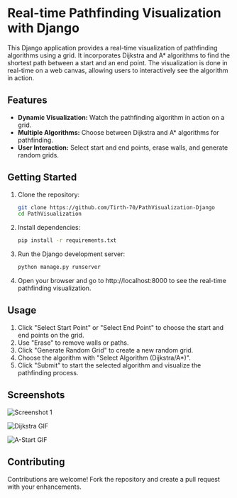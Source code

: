 # Real-time Pathfinding Visualization with Django

This Django application provides a real-time visualization of pathfinding algorithms using a grid. It incorporates Dijkstra and A* algorithms to find the shortest path between a start and an end point. The visualization is done in real-time on a web canvas, allowing users to interactively see the algorithm in action.

## Features
- **Dynamic Visualization:** Watch the pathfinding algorithm in action on a grid.
- **Multiple Algorithms:** Choose between Dijkstra and A* algorithms for pathfinding.
- **User Interaction:** Select start and end points, erase walls, and generate random grids.

## Getting Started

1. Clone the repository:
    ```bash
    git clone https://github.com/Tirth-70/PathVisualization-Django
    cd PathVisualization
    ```

2. Install dependencies:
    ```bash
    pip install -r requirements.txt
    ```

3. Run the Django development server:
    ```bash
    python manage.py runserver
    ```

4. Open your browser and go to http://localhost:8000 to see the real-time pathfinding visualization.

## Usage

1. Click "Select Start Point" or "Select End Point" to choose the start and end points on the grid.
2. Use "Erase" to remove walls or paths.
3. Click "Generate Random Grid" to create a new random grid.
4. Choose the algorithm with "Select Algorithm (Dijkstra/A*)".
5. Click "Submit" to start the selected algorithm and visualize the pathfinding process.

## Screenshots

![Screenshot 1](images/1.png)

![Dijkstra GIF](images/dijkstra.gif)

![A-Start GIF](images/astar.gif)

## Contributing

Contributions are welcome! Fork the repository and create a pull request with your enhancements.
